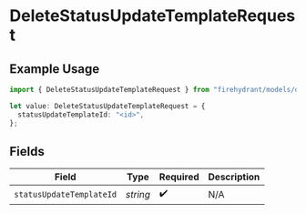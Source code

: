 # DeleteStatusUpdateTemplateRequest

## Example Usage

```typescript
import { DeleteStatusUpdateTemplateRequest } from "firehydrant/models/operations";

let value: DeleteStatusUpdateTemplateRequest = {
  statusUpdateTemplateId: "<id>",
};
```

## Fields

| Field                    | Type                     | Required                 | Description              |
| ------------------------ | ------------------------ | ------------------------ | ------------------------ |
| `statusUpdateTemplateId` | *string*                 | :heavy_check_mark:       | N/A                      |